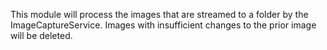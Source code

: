 This module will process the images that are streamed to a folder by the ImageCaptureService. Images with insufficient
changes to the prior image will be deleted.
